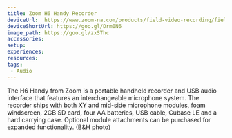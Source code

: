 ```yaml
---
title: Zoom H6 Handy Recorder
deviceUrl: 	https://www.zoom-na.com/products/field-video-recording/field-recording/h6-handy-recorder
deviceShortUrl:	https://goo.gl/Drm0N6
image_path:	https://goo.gl/zxSThc
accessories:
setup:
experiences:
resources:
tags:
 - Audio 
---
```


The H6 Handy from Zoom is a portable handheld recorder and USB audio interface that features an interchangeable microphone system. The recorder ships with both XY and mid-side microphone modules, foam windscreen, 2GB SD card, four AA batteries, USB cable, Cubase LE and a hard carrying case. Optional module attachments can be purchased for expanded functionality. (B&H photo)